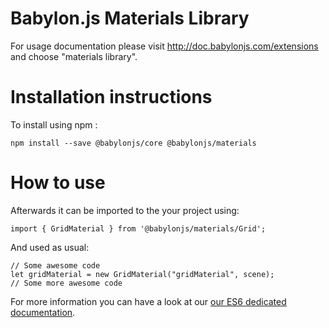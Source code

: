 Babylon.js Materials Library
=====================

For usage documentation please visit http://doc.babylonjs.com/extensions and choose "materials library".

# Installation instructions

To install using npm :

```
npm install --save @babylonjs/core @babylonjs/materials
```

# How to use

Afterwards it can be imported to the your project using:

```
import { GridMaterial } from '@babylonjs/materials/Grid';
```

And used as usual:

```
// Some awesome code
let gridMaterial = new GridMaterial("gridMaterial", scene);
// Some more awesome code
```

For more information you can have a look at our [our ES6 dedicated documentation](https://doc.babylonjs.com/features/es6_support).
